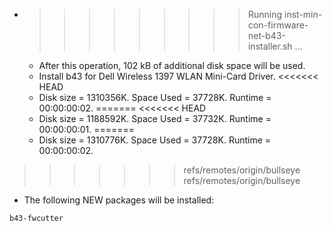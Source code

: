* >>>>>>>>> Running inst-min-con-firmware-net-b43-installer.sh ...
  * After this operation, 102 kB of additional disk space will be used.
  * Install b43 for Dell Wireless 1397 WLAN Mini-Card Driver.
<<<<<<< HEAD
  * Disk size = 1310356K. Space Used = 37728K. Runtime = 00:00:00:02.
=======
<<<<<<< HEAD
  * Disk size = 1188592K. Space Used = 37732K. Runtime = 00:00:00:01.
=======
  * Disk size = 1310776K. Space Used = 37728K. Runtime = 00:00:00:02.
>>>>>>> refs/remotes/origin/bullseye
>>>>>>> refs/remotes/origin/bullseye
  * The following NEW packages will be installed:
  ```bash
b43-fwcutter
  ```

